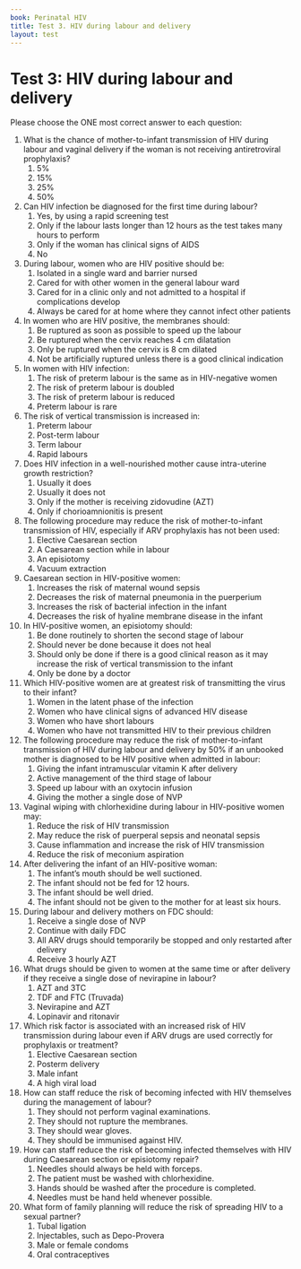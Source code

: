 ```yaml
---
book: Perinatal HIV
title: Test 3. HIV during labour and delivery
layout: test
---
```


# Test 3: HIV during labour and delivery

Please choose the ONE most correct answer to each question:

1.	What is the chance of mother-to-infant transmission of HIV during labour and vaginal delivery if the woman is not receiving antiretroviral prophylaxis?
	1.	5%
	1.	15%
	1.	25%
	1.	50%
2.	Can HIV infection be diagnosed for the first time during labour?
	1.	Yes, by using a rapid screening test
	1.	Only if the labour lasts longer than 12 hours as the test takes many hours to perform
	1.	Only if the woman has clinical signs of AIDS
	1.	No
3.	During labour, women who are HIV positive should be:
	1.	Isolated in a single ward and barrier nursed
	1.	Cared for with other women in the general labour ward
	1.	Cared for in a clinic only and not admitted to a hospital if complications develop
	1.	Always be cared for at home where they cannot infect other patients
4.	In women who are HIV positive, the membranes should:
	1.	Be ruptured as soon as possible to speed up the labour
	1.	Be ruptured when the cervix reaches 4 cm dilatation
	1.	Only be ruptured when the cervix is 8 cm dilated
	1.	Not be artificially ruptured unless there is a good clinical indication
5.	In women with HIV infection:
	1.	The risk of preterm labour is the same as in HIV-negative women
	1.	The risk of preterm labour is doubled
	1.	The risk of preterm labour is reduced
	1.	Preterm labour is rare
6.	The risk of vertical transmission is increased in:
	1.	Preterm labour
	1.	Post-term labour
	1.	Term labour
	1.	Rapid labours
7.	Does HIV infection in a well-nourished mother cause intra-uterine growth restriction?
	1.	Usually it does
	1.	Usually it does not
	1.	Only if the mother is receiving zidovudine (AZT)
	1.	Only if chorioamnionitis is present
8.	The following procedure may reduce the risk of mother-to-infant transmission of HIV, especially if ARV prophylaxis has not been used:
	1.	Elective Caesarean section
	1.	A Caesarean section while in labour
	1.	An episiotomy
	1.	Vacuum extraction
9.	Caesarean section in HIV-positive women:
	1.	Increases the risk of maternal wound sepsis
	1.	Decreases the risk of maternal pneumonia in the puerperium
	1.	Increases the risk of bacterial infection in the infant
	1.	Decreases the risk of hyaline membrane disease in the infant
10.	In HIV-positive women, an episiotomy should:
	1.	Be done routinely to shorten the second stage of labour
	1.	Should never be done because it does not heal
	1.	Should only be done if there is a good clinical reason as it may increase the risk of vertical transmission to the infant
	1.	Only be done by a doctor
11.	Which HIV-positive women are at greatest risk of transmitting the virus to their infant?
	1.	Women in the latent phase of the infection
	1.	Women who have clinical signs of advanced HIV disease
	1.	Women who have short labours
	1.	Women who have not transmitted HIV to their previous children
12.	The following procedure may reduce the risk of mother-to-infant transmission of HIV during labour and delivery by 50% if an unbooked mother is diagnosed to be HIV positive when admitted in labour:
	1.	Giving the infant intramuscular vitamin K after delivery
	1.	Active management of the third stage of labour
	1.	Speed up labour with an oxytocin infusion
	1.	Giving the mother a single dose of NVP
13.	Vaginal wiping with chlorhexidine during labour in HIV-positive women may:
	1.	Reduce the risk of HIV transmission
	1.	May reduce the risk of puerperal sepsis and neonatal sepsis
	1.	Cause inflammation and increase the risk of HIV transmission
	1.	Reduce the risk of meconium aspiration
14.	After delivering the infant of an HIV-positive woman:
	1.	The infant’s mouth should be well suctioned.
	1.	The infant should not be fed for 12 hours.
	1.	The infant should be well dried.
	1.	The infant should not be given to the mother for at least six hours.
15.	During labour and delivery mothers on FDC should:
	1.	Receive a single dose of NVP
	1.	Continue with daily FDC
	1.	All ARV drugs should temporarily be stopped and only restarted after delivery
	1.	Receive 3 hourly AZT
16.	What drugs should be given to women at the same time or after delivery if they receive a single dose of nevirapine in labour?
	1.	AZT and 3TC
	1.	TDF and FTC (Truvada)
	1.	Nevirapine and AZT
	1.	Lopinavir and ritonavir 
17.	Which risk factor is associated with an increased risk of HIV transmission during labour even if ARV drugs are used correctly for prophylaxis or treatment?
	1.	Elective Caesarean section
	1.	Posterm delivery 
	1.	Male infant
	1.	A high viral load
18.	How can staff reduce the risk of becoming infected with HIV themselves during the management of labour?
	1.	They should not perform vaginal examinations.
	1.	They should not rupture the membranes.
	1.	They should wear gloves.
	1.	They should be immunised against HIV.
19.	How can staff reduce the risk of becoming infected themselves with HIV during Caesarean section or episiotomy repair?
	1.	Needles should always be held with forceps.
	1.	The patient must be washed with chlorhexidine.
	1.	Hands should be washed after the procedure is completed.
	1.	Needles must be hand held whenever possible.
20.	What form of family planning will reduce the risk of spreading HIV to a sexual partner?
	1.	Tubal ligation
	1.	Injectables, such as Depo-Provera
	1.	Male or female condoms
	1.	Oral contraceptives
